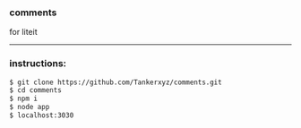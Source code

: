 ### comments
for liteit

----

### instructions:

```sh
$ git clone https://github.com/Tankerxyz/comments.git
$ cd comments
$ npm i
$ node app
$ localhost:3030
```



